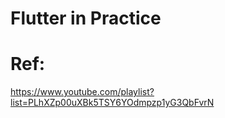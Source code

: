 # Flutter in Practice

# Ref:
https://www.youtube.com/playlist?list=PLhXZp00uXBk5TSY6YOdmpzp1yG3QbFvrN